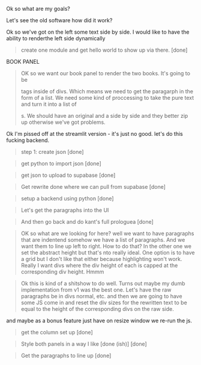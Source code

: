 Ok so what are my goals?

Let's see the old software how did it work?

Ok so we've got on the left some text side by side. I would like to have the ability to renderthe left side dynamically

> create one module and get hello world to show up via there. [done]

BOOK PANEL

> OK so we want our book panel to render the two books. It's going to be <p> tags inside of divs.
> Which means we need to get the paragarph in the form of a list.
> We need some kind of proccessing to take the pure text and turn it into a list of <p>s. We should have an original and a side by side and they better zip up otherwise we've got problems.

Ok I'm pissed off at the streamlit version - it's just no good. let's do this fucking backend.

> step 1: create json [done]

> get python to import json [done]

> get json to upload to supabase [done]

> Get rewrite done where we can pull from supabase [done]

> setup a backend using python [done]

> Let's get the paragraphs into the UI

> And then go back and do kant's full prologuea [done]

> OK so what are we looking for here?
> well we want to have paragraphs that are indentend somehow we have a list of paragraphs. And we want them to line up left to right. How to do that? In the other one we set the abstract height but that's nto really ideal. One option is to have a grid but I don't like that either because highlighting won't work. Really I want divs where the div height of each is capped at the corresponding div height. Hmmm

> Ok this is kind of a shitshow to do well. Turns out maybe my dumb implementation from v1 was the best one. Let's have the raw paragraphs be in divs normal, etc. and then we are going to have some JS come in and reset the div sizes for the rewritten text to be equal to the height of the corresponding divs on the raw side.

and maybe as a bonus feature just have on resize window we re-run the js.

> get the column set up [done]

> Style both panels in a way I like [done (ish)] [done]

> Get the paragraphs to line up [done]
